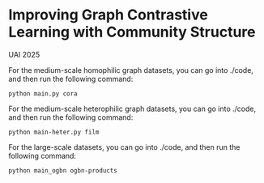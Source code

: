 # Improving Graph Contrastive Learning with Community Structure

UAI 2025

For the medium-scale homophilic graph datasets, you can go into ./code, and then run the following command:

```
python main.py cora
```

For the medium-scale heterophilic graph datasets, you can go into ./code, and then run the following command:

```
python main-heter.py film
```

For the large-scale datasets, you can go into ./code, and then run the following command:

```
python main_ogbn ogbn-products
```
